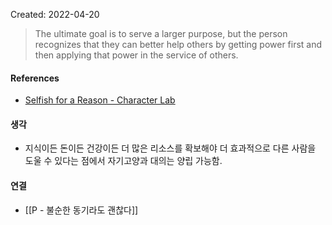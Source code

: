 Created: 2022-04-20

>The ultimate goal is to serve a larger purpose, but the person recognizes that they can better help others by getting power first and then applying that power in the service of others.

#### References
- [Selfish for a Reason - Character Lab](https://characterlab.org/tips-of-the-week/selfish-for-a-reason/)

#### 생각
- 지식이든 돈이든 건강이든 더 많은 리소스를 확보해야 더 효과적으로 다른 사람을 도울 수 있다는 점에서 자기고양과 대의는 양립 가능함. 

#### 연결
- [[P - 불순한 동기라도 괜찮다]]